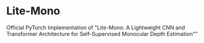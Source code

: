 # Lite-Mono
Official PyTorch Implementation of "Lite-Mono: A Lightweight CNN and Transformer Architecture for Self-Supervised Monocular Depth Estimation""
